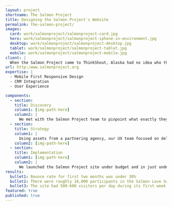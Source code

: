 ```yaml
---
layout: project
shortname: The Salmon Project
title: Designing the Salmon Project's Website
permalink: the-salmon-project/
images:
  card: work/salmonproject/salmonproject-card.jpg
  hero: work/salmonproject/salmonproject-iphone-in-environment.jpg
  desktop: work/salmonproject/salmonproject-desktop.jpg
  tablet: work/salmonproject/salmonproject-tablet.jpg
  mobile: work/salmonproject/salmonproject-mobile.jpg
client: |
  When the Salmon Project came to ThinkShout, Alaska had no idea who they were. The Salmon Project wasn’t even sure who they were themselves.  That needed to change, and fast. This brand new organization needed help building their identity and shaping the results they wanted to achieve, and that’s exactly what we did for them. We launched their site ahead of schedule, under budget, and with a custom-built kickoff Salmon Love sweepstakes application that had 10,000 participants total in the thirty days it ran. Now they’re telling the stories that need to be told and, of course, teaching Alaskans to love and save their salmon. 
url: http:/www.salmonproject.org
expertise: |
  - Mobile First Responsive Design
  - CRM Integration
  - User Experience

components:
  - section:
    title: Discovery
    column1: [img-path-here]
    column2: |
      We met with the Salmon Project team to pinpoint what exactly they needed from their new web identity. As this was to be their digital debut, we knew we needed to create something memorable and eye-catching in addition to a solid back end. 
  - section:
    title: Strategy
    column1: |
      Using assets from a partnering agency, our UX team focused on delivering an engaging destination that encouraged users to not just look, but explore. Designing in the browser with  mobile-first wireframes was the right call because one third of site traffic during launch week came from mobile users. Through the development of a custom RedHen CRM tool to integrate with the back end of their site, the Salmon Project team was able to cultivate their constituency from day one.
    column2: [img-path-here]
  - section:
    title: Implementation
    column1: [img-path-here]
    column2: |
      We launched the Salmon Project site under budget and in just under eight weeks, kicking off with a Salmon Love sweepstakes tool to help boost participation during the first month of the organization going public. Receiving well over 9,000 responses to the initial campaign, the Salmon Project has been able to focus on new and exciting features to engage an even broader audience.
results:
  bullet1: Bounce rate for first two months was under 30%
  bullet2: There were roughly 10,000 participants in the Salmon Love Sweepstakes during its 30 days being live.
  bullet3: The site had 500-600 visitors per day during its first week live
featured: true
published: true
---
```



